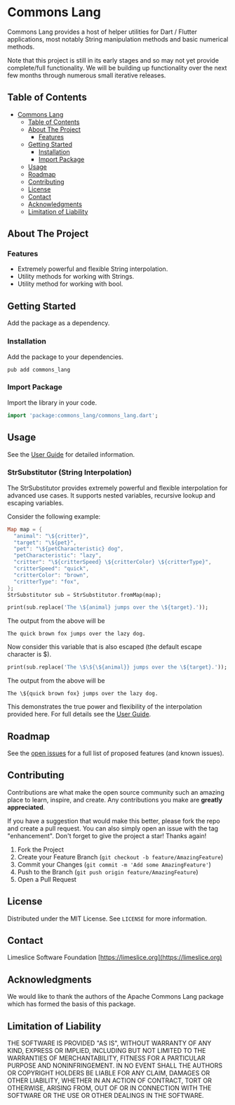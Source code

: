# Commons Lang

Commons Lang provides a host of helper utilities for Dart / Flutter applications, most notably String manipulation methods and basic numerical methods.

Note that this project is still in its early stages and so may not yet provide complete/full functionality. We will be building up functionality over the next few months through numerous small iterative releases.

## Table of Contents
- [Commons Lang](#commons-lang)
  - [Table of Contents](#table-of-contents)
  - [About The Project](#about-the-project)
    - [Features](#features)
  - [Getting Started](#getting-started)
    - [Installation](#installation)
    - [Import Package](#import-package)
  - [Usage](#usage)
  - [Roadmap](#roadmap)
  - [Contributing](#contributing)
  - [License](#license)
  - [Contact](#contact)
  - [Acknowledgments](#acknowledgments)
  - [Limitation of Liability](#limitation-of-liability)

## About The Project

### Features
- Extremely powerful and flexible String interpolation.
- Utility methods for working with Strings.
- Utility method for working with bool.


## Getting Started

Add the package as a dependency.

### Installation
Add the package to your dependencies.

```
pub add commons_lang
```

### Import Package

Import the library in your code.

```Dart
import 'package:commons_lang/commons_lang.dart';
```

## Usage

See the [User Guide](doc/user-guide.md) for detailed information.

### StrSubstitutor (String Interpolation)

The StrSubstitutor provides extremely powerful and flexible interpolation for advanced use cases. It supports nested variables, recursive lookup and escaping variables.

Consider the following example:
```Dart
Map map = {
  "animal": "\${critter}",
  "target": "\${pet}",
  "pet": "\${petCharacteristic} dog",
  "petCharacteristic": "lazy",
  "critter": "\${critterSpeed} \${critterColor} \${critterType}",
  "critterSpeed": "quick",
  "critterColor": "brown",
  "critterType": "fox",
};
StrSubstitutor sub = StrSubstitutor.fromMap(map);

print(sub.replace('The \${animal} jumps over the \${target}.'));
```
The output from the above will be
```
The quick brown fox jumps over the lazy dog.
```

Now consider this variable that is also escaped (the default escape character is $).
```Dart
print(sub.replace('The \$\${\${animal}} jumps over the \${target}.'));
```

The output from the above will be
```
The \${quick brown fox} jumps over the lazy dog.
```

This demonstrates the true power and flexibility of the interpolation provided here. For full details see the [User Guide](doc/user-guide.md). 

## Roadmap

See the [open issues](https://github.com/Limeslice-Software-Foundation/commons-lang/issues) for a full list of proposed features (and known issues).


## Contributing

Contributions are what make the open source community such an amazing place to learn, inspire, and create. Any contributions you make are **greatly appreciated**.

If you have a suggestion that would make this better, please fork the repo and create a pull request. You can also simply open an issue with the tag "enhancement".
Don't forget to give the project a star! Thanks again!

1. Fork the Project
2. Create your Feature Branch (`git checkout -b feature/AmazingFeature`)
3. Commit your Changes (`git commit -m 'Add some AmazingFeature'`)
4. Push to the Branch (`git push origin feature/AmazingFeature`)
5. Open a Pull Request


## License

Distributed under the MIT License. See `LICENSE` for more information.


## Contact

Limeslice Software Foundation [https://limeslice.org](https://limeslice.org)


## Acknowledgments

We would like to thank the authors of the Apache Commons Lang package which has formed the basis of this package.


## Limitation of Liability

THE SOFTWARE IS PROVIDED "AS IS", WITHOUT WARRANTY OF ANY KIND, EXPRESS OR
IMPLIED, INCLUDING BUT NOT LIMITED TO THE WARRANTIES OF MERCHANTABILITY,
FITNESS FOR A PARTICULAR PURPOSE AND NONINFRINGEMENT. IN NO EVENT SHALL THE
AUTHORS OR COPYRIGHT HOLDERS BE LIABLE FOR ANY CLAIM, DAMAGES OR OTHER
LIABILITY, WHETHER IN AN ACTION OF CONTRACT, TORT OR OTHERWISE, ARISING FROM,
OUT OF OR IN CONNECTION WITH THE SOFTWARE OR THE USE OR OTHER DEALINGS IN THE
SOFTWARE.